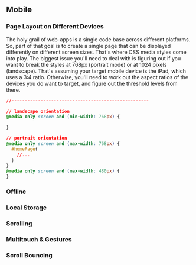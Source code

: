 ## Mobile


### Page Layout on Different Devices

The holy grail of web-apps is a single code base across different platforms.  So, part of that goal is to create a single page that can be displayed differently on different screen sizes.  That's where CSS media styles come into play.  The biggest issue you'll need to deal with is figuring out if you want to break the styles at 768px (portrait mode) or at 1024 pixels (landscape).  That's assuming your target mobile device is the iPad, which uses a 3:4 ratio.  Otherwise, you'll need to work out the aspect ratios of the devices you do want to target, and figure out the threshold levels from there.  

````css
//----------------------------------------------------

// landscape orientation
@media only screen and (min-width: 768px) {

}

// portrait orientation
@media only screen and (max-width: 768px) {
  #homePage{
    //...
  }
}
@media only screen and (max-width: 480px) {
}

````

### Offline 


### Local Storage


### Scrolling


### Multitouch & Gestures


### Scroll Bouncing
